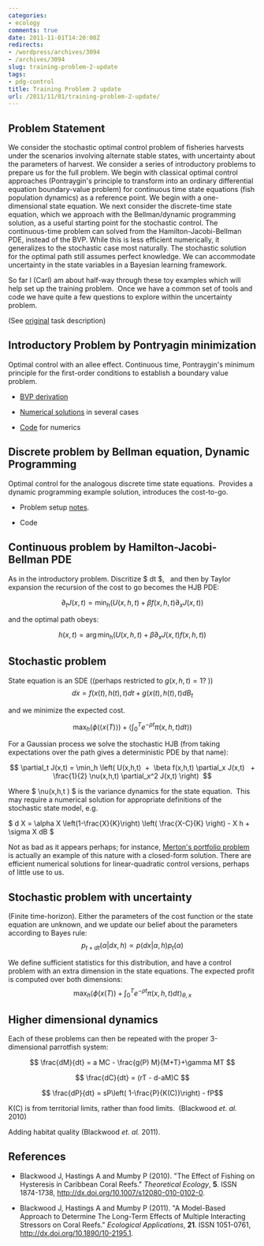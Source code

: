 ```yaml
---
categories:
- ecology
comments: true
date: 2011-11-01T14:20:08Z
redirects:
- /wordpress/archives/3094
- /archives/3094
slug: training-problem-2-update
tags:
- pdg-control
title: Training Problem 2 update
url: /2011/11/01/training-problem-2-update/
---
```


## Problem Statement


We consider the stochastic optimal control problem of fisheries harvests under the scenarios involving alternate stable states, with uncertainty about the parameters of harvest. We consider a series of introductory problems to prepare us for the full problem. We begin with classical optimal control approaches (Pontraygin's principle to transform into an ordinary differential equation boundary-value problem) for continuous time state equations (fish population dynamics) as a reference point. We begin with a one-dimensional state equation. We next consider the discrete-time state equation, which we approach with the Bellman/dynamic programming solution, as a useful starting point for the stochastic control. The continuous-time problem can solved from the Hamilton-Jacobi-Bellman PDE, instead of the BVP. While this is less efficient numerically, it generalizes to the stochastic case most naturally. The stochastic solution for the optimal path still assumes perfect knowledge. We can accommodate uncertainty in the state variables in a Bayesian learning framework.

So far I (Carl) am about half-way through these toy examples which will help set up the training problem.  Once we have a common set of tools and code we have quite a few questions to explore within the uncertainty problem.

(See [original](http://www.carlboettiger.info/archives/2655) task description)


## Introductory Problem by Pontryagin minimization


Optimal control with an allee effect. Continuous time, Pontraygin's minimum principle for the first-order conditions to establish a boundary value problem.



	
  * [BVP derivation](http://www.carlboettiger.info/archives/3001)

	
  * [Numerical solutions](http://www.carlboettiger.info/archives/3049) in several cases

	
  * [Code](https://github.com/cboettig/pdg_control/) for numerics




## Discrete problem by Bellman equation, Dynamic Programming


Optimal control for the analogous discrete time state equations.  Provides a dynamic programming example solution, introduces the cost-to-go.



	
  * Problem setup [notes](http://www.carlboettiger.info/archives/3076).

	
  * Code




## Continuous problem by Hamilton-Jacobi-Bellman PDE


As in the introductory problem. Discritize $ dt $,   and then by Taylor expansion the recursion of the cost to go becomes the HJB PDE:

$$ \partial_t J(x,t) = \min_h \left( U(x,h,t)  +  \beta f(x,h,t) \partial_x J(x,t)   \right) $$

and the optimal path obeys:

$$ h(x,t) = \arg \min_h \left( U(x,h,t) + \beta \partial_x J(x,t) f(x,h, t) \right) $$


## Stochastic problem


State equation is an SDE ((perhaps restricted to $g(x,h,t) = 1$? ))
$$ dx =f(x(t), h(t), t)dt + g(x(t), h(t), t) dB_t $$

and we minimize the expected cost.

$$ \max_h \left( \phi( \langle x(T) \rangle ) + \left \langle \int_0^T e^{-\rho t} \pi(x,h,t) dt \right \rangle \right)$$

For a Gaussian process we solve the stochastic HJB (from taking expectations over the path gives a deterministic PDE by that name):

$$ \partial_t J(x,t) = \min_h \left( U(x,h,t)  +  \beta f(x,h,t) \partial_x J(x,t)   + \frac{1}{2} \nu(x,h,t) \partial_x^2 J(x,t) \right)  $$

Where $ \nu(x,h,t ) $ is the variance dynamics for the state equation.  This may require a numerical solution for appropriate definitions of the stochastic state model, e.g.

$ d X = \alpha X \left(1-\frac{X}{K}\right) \left( \frac{X-C}{K} \right) - X h + \sigma X dB $

Not as bad as it appears perhaps; for instance, [Merton's portfolio problem](http://en.wikipedia.org/wiki/Merton%27s_portfolio_problem) is actually an example of this nature with a closed-form solution. There are efficient numerical solutions for linear-quadratic control versions, perhaps of little use to us.



## Stochastic problem with uncertainty


(Finite time-horizon). Either the parameters of the cost function or the state equation are unknown, and we update our belief about the parameters according to Bayes rule:
$$p_{t+dt} (\alpha | dx, h) \propto p(dx | \alpha, h) p_t(\alpha) $$

We define sufficient statistics for this distribution, and have a control problem with an extra dimension in the state equations. The expected profit is computed over both dimensions:
$$ \max_h \left \langle \phi( x(T) ) + \int_0^T e^{-\rho t} \pi(x,h,t) dt \right \rangle_{\theta, x} $$


## Higher dimensional dynamics


Each of these problems can then be repeated with the proper 3-dimensional parrotfish system:

$$ \frac{dM}{dt} = a MC - \frac{g(P) M}{M+T}+\gamma MT $$

$$ \frac{dC}{dt} = (rT - d-aM)C $$

$$ \frac{dP}{dt} = sP\left( 1-\frac{P}{K(C)}\right) - fP$$

K(C) is from territorial limits, rather than food limits.  (Blackwood _et. al._ 2010)

Adding habitat quality (Blackwood _et. al._ 2011).

## References


- Blackwood J, Hastings A and Mumby P (2010).
"The Effect of Fishing on Hysteresis in Caribbean Coral Reefs."
*Theoretical Ecology*, **5**.
ISSN 1874-1738, <a href="http://dx.doi.org/10.1007/s12080-010-0102-0">http://dx.doi.org/10.1007/s12080-010-0102-0</a>.

- Blackwood J, Hastings A and Mumby P (2011).
"A Model-Based Approach to Determine The Long-Term Effects of Multiple Interacting Stressors on Coral Reefs."
*Ecological Applications*, **21**.
ISSN 1051-0761, <a href="http://dx.doi.org/10.1890/10-2195.1">http://dx.doi.org/10.1890/10-2195.1</a>.
